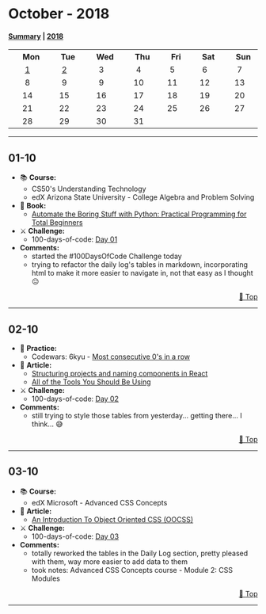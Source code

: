 # October - 2018

#### [Summary](https://github.com/jpacsai/LearningPath/blob/master/Daily-log/October/README.md) | [2018](https://github.com/jpacsai/LearningPath/blob/master/Daily-log/README.md)

<table align="center">
        <tr>
            <th><img width=15/>Mon<img width=15/></th>
            <th><img width=15/>Tue<img width=15/></th> 
            <th><img width=15/>Wed<img width=15/></th>
            <th><img width=15/>Thu<img width=15/></th>
            <th><img width=15/>Fri<img width=15/></th>
            <th><img width=15/>Sat<img width=15/></th>
            <th><img width=15/>Sun<img width=15/></th>
        </tr>
        <tr>
            <td align="center">
                <a href="#01-10">1</a>
            </td>
            <td align="center">
                <a href="#02-10">2</a>
            </td>
            <td align="center">3</td>
            <td align="center">4</td>
            <td align="center">5</td>
            <td align="center">6</td>
            <td align="center">7</td>
        </tr>
        <tr>
            <td align="center">8</td>
            <td align="center">9</td>
            <td align="center">9</td>
            <td align="center">10</td>
            <td align="center">11</td>
            <td align="center">12</td>
            <td align="center">13</td>
        </tr>
        <tr>
            <td align="center">14</td>
            <td align="center">15</td>
            <td align="center">16</td>
            <td align="center">17</td>
            <td align="center">18</td>
            <td align="center">19</td>
            <td align="center">20</td>
        </tr>
        <tr>   
            <td align="center">21</td>
            <td align="center">22</td>
            <td align="center">23</td>
            <td align="center">24</td>
            <td align="center">25</td>
            <td align="center">26</td>
            <td align="center">27</td>
        </tr>
        <tr>
            <td align="center">28</td>
            <td align="center">29</td>
            <td align="center">30</td>
            <td align="center">31</td>
        </tr>
</table>

<!--
Template:
## **01-10**  
   - 🔨 **Project:**  
   - 💪 **Practice:**  
   - 📚 **Course:**  
   - 📘 **Book:**  
   - 📰 **Article:**  
   - 📺 **Video:**  
   - ⚔️ **Challenge:**  
   - **Comments:**  
      
   <p dir='rtl'> <a href='#october---2018'>Top 🔼</a> </p> 
-->

***

## **01-10**  
   - 📚 **Course:**
        - CS50's Understanding Technology
        - edX Arizona State University - College Algebra and Problem Solving
   - 📘 **Book:**  
        - [Automate the Boring Stuff with Python: Practical Programming for Total Beginners](https://www.amazon.co.uk/Automate-Boring-Stuff-Python-Programming/dp/1593275994/ref=sr_1_1?ie=UTF8&qid=1537392750&sr=8-1&keywords=automate+the+boring+stuff+with+python)
   - ⚔️ **Challenge:**
        - 100-days-of-code: [Day 01](https://github.com/jpacsai/100-days-of-code/edit/master/README.md#day-01)
   - **Comments:**  
        - started the #100DaysOfCode Challenge today
        - trying to refactor the daily log's tables in markdown, incorporating html to make it more easier to navigate in, not that easy as I thought 😑
      
   <p dir='rtl'> <a href='#october---2018'>Top 🔼</a> </p>  
   
***

## **02-10**  
   - 💪 **Practice:**  
        - Codewars: 6kyu - [Most consecutive 0's in a row](https://github.com/jpacsai/codeWars/blob/master/6kyu/MostConseZero.js)
   - 📰 **Article:**  
        - [Structuring projects and naming components in React](https://hackernoon.com/structuring-projects-and-naming-components-in-react-1261b6e18d76)
        - [All of the Tools You Should Be Using](https://medium.com/@robert.claudio96/all-of-the-tools-you-should-be-using-c29c34afc932)
   - ⚔️ **Challenge:**  
        - 100-days-of-code: [Day 02](https://github.com/jpacsai/100-days-of-code/edit/master/README.md#day-02)
   - **Comments:**  
      - still trying to style those tables from yesterday... getting there... I think... 😅
      
   <p dir='rtl'> <a href='#october---2018'>Top 🔼</a> </p> 

***

## **03-10**  
   - 📚 **Course:**  
        - edX Microsoft - Advanced CSS Concepts
   - 📰 **Article:**  
        - [An Introduction To Object Oriented CSS (OOCSS)](https://www.smashingmagazine.com/2011/12/an-introduction-to-object-oriented-css-oocss/)
   - ⚔️ **Challenge:**  
        - 100-days-of-code: [Day 03](https://github.com/jpacsai/100-days-of-code/edit/master/README.md#day-03)
   - **Comments:**  
        - totally reworked the tables in the Daily Log section, pretty pleased with them, way more easier to add data to them
        - took notes: Advanced CSS Concepts course - Module 2: CSS Modules
      
   <p dir='rtl'> <a href='#october---2018'>Top 🔼</a> </p> 


***
